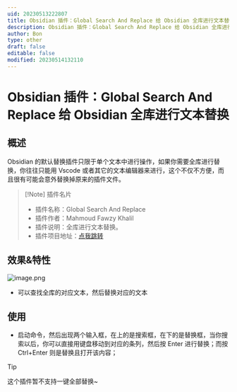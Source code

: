 ```yaml
---
uid: 20230513222807
title: Obsidian 插件：Global Search And Replace 给 Obsidian 全库进行文本替换
description: Obsidian 插件：Global Search And Replace 给 Obsidian 全库进行文本替换
author: Bon
type: other
draft: false
editable: false
modified: 20230514132110
---
```


# Obsidian 插件：Global Search And Replace 给 Obsidian 全库进行文本替换

## 概述

Obsidian 的默认替换插件只限于单个文本中进行操作，如果你需要全库进行替换，你往往只能用 Vscode 或者其它的文本编辑器来进行，这个不仅不方便，而且很有可能会意外替换掉原来的插件文件。

> [!Note] 插件名片
> - 插件名称：Global Search And Replace
> - 插件作者：Mahmoud Fawzy Khalil
> - 插件说明：全库进行文本替换。
> - 插件项目地址：[点我跳转](https://github.com/MahmoudFawzyKhalil/obsidian-global-search-and-replace)

## 效果&特性

![image.png](https://cdn.pkmer.cn/images/20230514132110.png!pkmer)

- 可以查找全库的对应文本，然后替换对应的文本

## 使用

- 启动命令，然后出现两个输入框，在上的是搜索框，在下的是替换框，当你搜索以后，你可以直接用键盘移动到对应的条列，然后按 Enter 进行替换；而按 Ctrl+Enter 则是替换且打开该内容；

> [!tip]
> 这个插件暂不支持一键全部替换~
